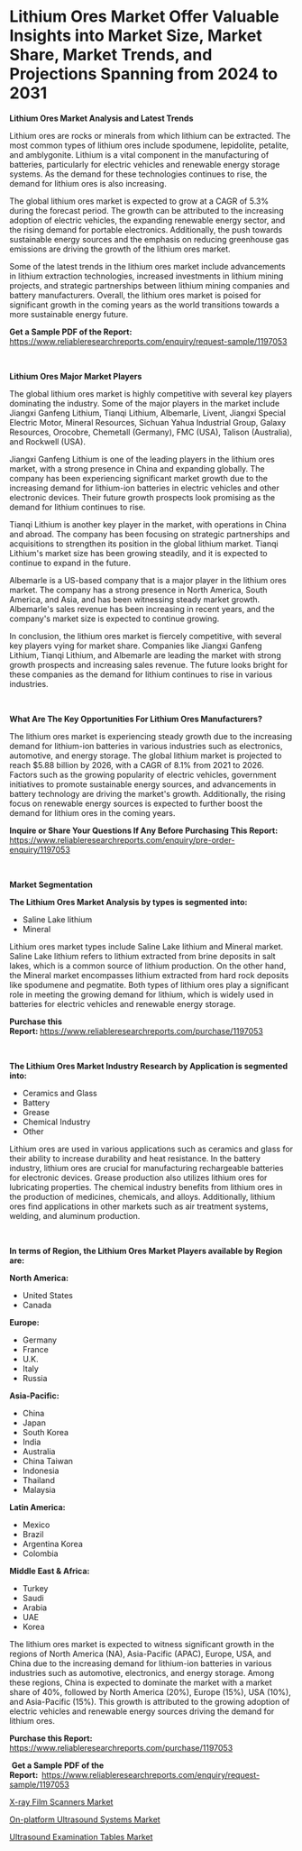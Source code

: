 <p><h1>Lithium Ores Market Offer Valuable Insights into Market Size, Market Share, Market Trends, and Projections Spanning from 2024 to 2031</h1></p><p><strong>Lithium Ores Market Analysis and Latest Trends</strong></p>
<p><p>Lithium ores are rocks or minerals from which lithium can be extracted. The most common types of lithium ores include spodumene, lepidolite, petalite, and amblygonite. Lithium is a vital component in the manufacturing of batteries, particularly for electric vehicles and renewable energy storage systems. As the demand for these technologies continues to rise, the demand for lithium ores is also increasing.</p><p>The global lithium ores market is expected to grow at a CAGR of 5.3% during the forecast period. The growth can be attributed to the increasing adoption of electric vehicles, the expanding renewable energy sector, and the rising demand for portable electronics. Additionally, the push towards sustainable energy sources and the emphasis on reducing greenhouse gas emissions are driving the growth of the lithium ores market.</p><p>Some of the latest trends in the lithium ores market include advancements in lithium extraction technologies, increased investments in lithium mining projects, and strategic partnerships between lithium mining companies and battery manufacturers. Overall, the lithium ores market is poised for significant growth in the coming years as the world transitions towards a more sustainable energy future.</p></p>
<p><strong>Get a Sample PDF of the Report:&nbsp;</strong> <a href="https://www.reliableresearchreports.com/enquiry/request-sample/1197053">https://www.reliableresearchreports.com/enquiry/request-sample/1197053</a></p>
<p>&nbsp;</p>
<p><strong>Lithium Ores Major Market Players</strong></p>
<p><p>The global lithium ores market is highly competitive with several key players dominating the industry. Some of the major players in the market include Jiangxi Ganfeng Lithium, Tianqi Lithium, Albemarle, Livent, Jiangxi Special Electric Motor, Mineral Resources, Sichuan Yahua Industrial Group, Galaxy Resources, Orocobre, Chemetall (Germany), FMC (USA), Talison (Australia), and Rockwell (USA).</p><p>Jiangxi Ganfeng Lithium is one of the leading players in the lithium ores market, with a strong presence in China and expanding globally. The company has been experiencing significant market growth due to the increasing demand for lithium-ion batteries in electric vehicles and other electronic devices. Their future growth prospects look promising as the demand for lithium continues to rise.</p><p>Tianqi Lithium is another key player in the market, with operations in China and abroad. The company has been focusing on strategic partnerships and acquisitions to strengthen its position in the global lithium market. Tianqi Lithium's market size has been growing steadily, and it is expected to continue to expand in the future.</p><p>Albemarle is a US-based company that is a major player in the lithium ores market. The company has a strong presence in North America, South America, and Asia, and has been witnessing steady market growth. Albemarle's sales revenue has been increasing in recent years, and the company's market size is expected to continue growing.</p><p>In conclusion, the lithium ores market is fiercely competitive, with several key players vying for market share. Companies like Jiangxi Ganfeng Lithium, Tianqi Lithium, and Albemarle are leading the market with strong growth prospects and increasing sales revenue. The future looks bright for these companies as the demand for lithium continues to rise in various industries.</p></p>
<p>&nbsp;</p>
<p><strong>What Are The Key Opportunities For Lithium Ores Manufacturers?</strong></p>
<p><p>The lithium ores market is experiencing steady growth due to the increasing demand for lithium-ion batteries in various industries such as electronics, automotive, and energy storage. The global lithium market is projected to reach $5.88 billion by 2026, with a CAGR of 8.1% from 2021 to 2026. Factors such as the growing popularity of electric vehicles, government initiatives to promote sustainable energy sources, and advancements in battery technology are driving the market's growth. Additionally, the rising focus on renewable energy sources is expected to further boost the demand for lithium ores in the coming years.</p></p>
<p><strong>Inquire or Share Your Questions If Any Before Purchasing This Report:</strong> <a href="https://www.reliableresearchreports.com/enquiry/pre-order-enquiry/1197053">https://www.reliableresearchreports.com/enquiry/pre-order-enquiry/1197053</a></p>
<p>&nbsp;</p>
<p><strong>Market Segmentation</strong></p>
<p><strong>The Lithium Ores Market Analysis by types is segmented into:</strong></p>
<p><ul><li>Saline Lake lithium</li><li>Mineral</li></ul></p>
<p><p>Lithium ores market types include Saline Lake lithium and Mineral market. Saline Lake lithium refers to lithium extracted from brine deposits in salt lakes, which is a common source of lithium production. On the other hand, the Mineral market encompasses lithium extracted from hard rock deposits like spodumene and pegmatite. Both types of lithium ores play a significant role in meeting the growing demand for lithium, which is widely used in batteries for electric vehicles and renewable energy storage.</p></p>
<p><strong>Purchase this Report:&nbsp;</strong><a href="https://www.reliableresearchreports.com/purchase/1197053">https://www.reliableresearchreports.com/purchase/1197053</a></p>
<p>&nbsp;</p>
<p><strong>The Lithium Ores Market Industry Research by Application is segmented into:</strong></p>
<p><ul><li>Ceramics and Glass</li><li>Battery</li><li>Grease</li><li>Chemical Industry</li><li>Other</li></ul></p>
<p><p>Lithium ores are used in various applications such as ceramics and glass for their ability to increase durability and heat resistance. In the battery industry, lithium ores are crucial for manufacturing rechargeable batteries for electronic devices. Grease production also utilizes lithium ores for lubricating properties. The chemical industry benefits from lithium ores in the production of medicines, chemicals, and alloys. Additionally, lithium ores find applications in other markets such as air treatment systems, welding, and aluminum production.</p></p>
<p>&nbsp;</p>
<p><strong>In terms of Region, the Lithium Ores Market Players available by Region are:</strong></p>
<p>
    <p> <strong> North America: </strong>
        <ul>
            <li>United States</li>
            <li>Canada</li>
        </ul>
        </p> 
    <p> <strong> Europe: </strong>
        <ul>
            <li>Germany</li>
            <li>France</li>
            <li>U.K.</li>
            <li>Italy</li>
            <li>Russia</li>
        </ul>
        </p> 
    <p> <strong> Asia-Pacific: </strong>
        <ul>
            <li>China</li>
            <li>Japan</li>
            <li>South Korea</li>
            <li>India</li>
            <li>Australia</li>
            <li>China Taiwan</li>
            <li>Indonesia</li>
            <li>Thailand</li>
            <li>Malaysia</li>
        </ul>
        </p> 
    <p> <strong> Latin America: </strong>
        <ul>
            <li>Mexico</li>
            <li>Brazil</li>
            <li>Argentina Korea</li>
            <li>Colombia</li>
        </ul>
        </p> 
    <p> <strong> Middle East & Africa: </strong>
        <ul>
            <li>Turkey</li>
            <li>Saudi</li>
            <li>Arabia</li>
            <li>UAE</li>
            <li>Korea</li>
        </ul>
    </p>
    </p>
<p><p>The lithium ores market is expected to witness significant growth in the regions of North America (NA), Asia-Pacific (APAC), Europe, USA, and China due to the increasing demand for lithium-ion batteries in various industries such as automotive, electronics, and energy storage. Among these regions, China is expected to dominate the market with a market share of 40%, followed by North America (20%), Europe (15%), USA (10%), and Asia-Pacific (15%). This growth is attributed to the growing adoption of electric vehicles and renewable energy sources driving the demand for lithium ores.</p></p>
<p><strong>Purchase this Report: </strong><a href="https://www.reliableresearchreports.com/purchase/1197053">https://www.reliableresearchreports.com/purchase/1197053</a></p>
<p>&nbsp;<strong>Get a Sample PDF of the Report:&nbsp;&nbsp;</strong><a href="https://www.reliableresearchreports.com/enquiry/request-sample/1197053">https://www.reliableresearchreports.com/enquiry/request-sample/1197053</a></p>
<p><strong></strong></p>
<p><p><a href="https://view.publitas.com/reportprime-1/x-ray-film-scanners-market-size-reflecting-a-forecast-till-2031-market-by-type-by-application-and-by-geography/">X-ray Film Scanners Market</a></p><p><a href="https://view.publitas.com/reportprime-1/on-platform-ultrasound-systems-market-size-and-growth-market-segmentation-regional-and-country-breakdowns-and-market-trends-for-period-from-2024-2031/">On-platform Ultrasound Systems Market</a></p><p><a href="https://view.publitas.com/reportprime-1/ultrasound-examination-tables-market-provides-a-comprehensive-analysis-including-a-macro-overview-of-the-market-as-well-as-micro-details-such-as-market-size-and-competitive-landscape/">Ultrasound Examination Tables Market</a></p></p>